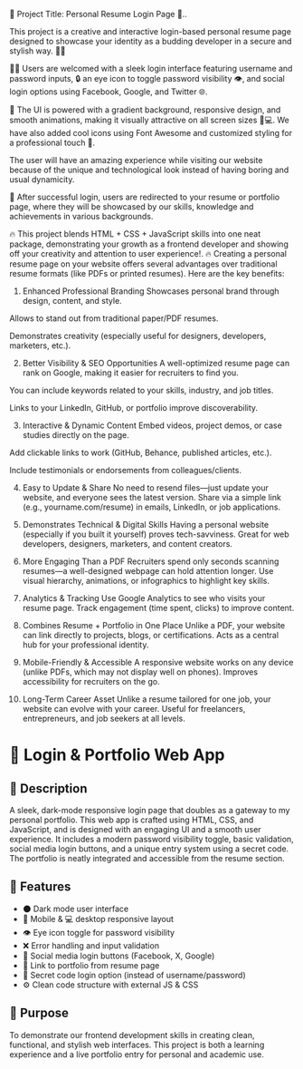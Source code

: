 🚀 Project Title: Personal Resume Login Page 🔐..

This project is a creative and interactive login-based personal resume page designed to showcase your identity as a budding developer in a secure and stylish way. 💼✨

🧑‍💻 Users are welcomed with a sleek login interface featuring username and password inputs, 🔒 an eye icon to toggle password visibility 👁, and social login options using Facebook, Google, and Twitter 🌐.

🎨 The UI is powered with a gradient background, responsive design, and smooth animations, making it visually attractive on all screen sizes 📱💻. We have also added cool icons using Font Awesome and customized styling for a professional touch 🎯.

The user will have an amazing experience while visiting our website because of the unique and technological look instead of having boring and usual dynamicity.

📁 After successful login, users are redirected to your resume or portfolio page, where they will be showcased by our skills, knowledge and achievements in various backgrounds.

🔥 This project blends HTML + CSS + JavaScript skills into one neat package, demonstrating your growth as a frontend developer and showing off your creativity and attention to user experience!.
🔥
Creating a personal resume page on your website offers several advantages over traditional resume formats (like PDFs or printed resumes). Here are the key benefits:

1. Enhanced Professional Branding
Showcases personal brand through design, content, and style.

Allows to stand out from traditional paper/PDF resumes.

Demonstrates creativity (especially useful for designers, developers, marketers, etc.).

2. Better Visibility & SEO Opportunities
A well-optimized resume page can rank on Google, making it easier for recruiters to find you.

You can include keywords related to your skills, industry, and job titles.

Links to your LinkedIn, GitHub, or portfolio improve discoverability.

3. Interactive & Dynamic Content
Embed videos, project demos, or case studies directly on the page.

Add clickable links to work (GitHub, Behance, published articles, etc.).

Include testimonials or endorsements from colleagues/clients.

4. Easy to Update & Share
No need to resend files—just update your website, and everyone sees the latest version.
Share via a simple link (e.g., yourname.com/resume) in emails, LinkedIn, or job applications.

5. Demonstrates Technical & Digital Skills
Having a personal website (especially if you built it yourself) proves tech-savviness.
Great for web developers, designers, marketers, and content creators.

6. More Engaging Than a PDF
Recruiters spend only seconds scanning resumes—a well-designed webpage can hold attention longer.
Use visual hierarchy, animations, or infographics to highlight key skills.

7. Analytics & Tracking
Use Google Analytics to see who visits your resume page.
Track engagement (time spent, clicks) to improve content.

8. Combines Resume + Portfolio in One Place
Unlike a PDF, your website can link directly to projects, blogs, or certifications.
Acts as a central hub for your professional identity.

9. Mobile-Friendly & Accessible
A responsive website works on any device (unlike PDFs, which may not display well on phones).
Improves accessibility for recruiters on the go.

10. Long-Term Career Asset
Unlike a resume tailored for one job, your website can evolve with your career.
Useful for freelancers, entrepreneurs, and job seekers at all levels.

# 🔐 Login & Portfolio Web App

## 📌 Description
A sleek, dark-mode responsive login page that doubles as a gateway to my personal portfolio. This web app is crafted using HTML, CSS, and JavaScript, and is designed with an engaging UI and a smooth user experience. It includes a modern password visibility toggle, basic validation, social media login buttons, and a unique entry system using a secret code. The portfolio is neatly integrated and accessible from the resume section.

## 🚀 Features
- 🌑 Dark mode user interface
- 📱 Mobile & 💻 desktop responsive layout
- 👁️ Eye icon toggle for password visibility
- ❌ Error handling and input validation
- 🔗 Social media login buttons (Facebook, X, Google)
- 🧾 Link to portfolio from resume page
- 🔐 Secret code login option (instead of username/password)
- ⚙️ Clean code structure with external JS & CSS

## 🎯 Purpose
To demonstrate our frontend development skills in creating clean, functional, and stylish web interfaces. This project is both a learning experience and a live portfolio entry for personal and academic use.

